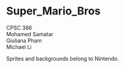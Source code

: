 # Super_Mario_Bros
CPSC 386  
Mohamed Samatar  
Giuliana Pham  
Michael Li  

Sprites and backgrounds belong to Nintendo.  

